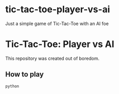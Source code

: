 # tic-tac-toe-player-vs-ai
Just a simple game of Tic-Tac-Toe with an AI foe

# Tic-Tac-Toe: Player vs AI
This repository was created out of boredom.
## How to play
`python`


